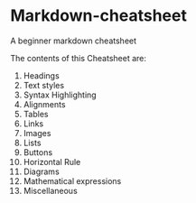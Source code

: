 # Markdown-cheatsheet

A beginner markdown cheatsheet

The contents of this Cheatsheet are:

1. Headings
2. Text styles
3. Syntax Highlighting
4. Alignments
5. Tables
6. Links
7. Images
8. Lists
9. Buttons
10. Horizontal Rule
11. Diagrams
12. Mathematical expressions
13. Miscellaneous
